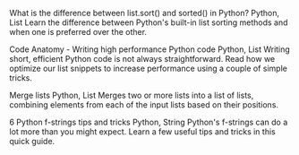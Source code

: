 What is the difference between list.sort() and sorted() in Python?
Python, List
Learn the difference between Python's built-in list sorting methods and when one is preferred over the other.

Code Anatomy - Writing high performance Python code
Python, List
Writing short, efficient Python code is not always straightforward. Read how we optimize our list snippets to increase performance using a couple of simple tricks.


Merge lists
Python, List
Merges two or more lists into a list of lists, combining elements from each of the input lists based on their positions.

6 Python f-strings tips and tricks
Python, String
Python's f-strings can do a lot more than you might expect. Learn a few useful tips and tricks in this quick guide.
